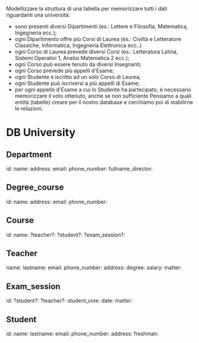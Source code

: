 Modellizzare la struttura di una tabella per memorizzare tutti i dati riguardanti una università:
- sono presenti diversi Dipartimenti (es.: Lettere e Filosofia, Matematica, Ingegneria ecc.);
- ogni Dipartimento offre più Corsi di Laurea (es.: Civiltà e Letterature Classiche, Informatica, Ingegneria Elettronica ecc..)
- ogni Corso di Laurea prevede diversi Corsi (es.: Letteratura Latina, Sistemi Operativi 1, Analisi Matematica 2 ecc.);
- ogni Corso può essere tenuto da diversi Insegnanti;
- ogni Corso prevede più appelli d'Esame;
- ogni Studente è iscritto ad un solo Corso di Laurea;
- ogni Studente può iscriversi a più appelli di Esame;
- per ogni appello d'Esame a cui lo Studente ha partecipato, è necessario memorizzare il voto ottenuto, anche se non sufficiente Pensiamo a quali entità (tabelle) creare per il nostro database e cerchiamo poi di stabilirne le relazioni.

# DB University

## Department

id:
name:
address:
email:
phone_number:
fullname_director:


## Degree_course

id:
name:
address:
email:
phone_number:

## Course

id:
name:
?teacher?:
?student?:
?exam_session?:

## Teacher

name:
lastname:
email:
phone_number:
address:
degree:
salary:
matter:

## Exam_session

id:
?student?:
?teacher?:
student_vote:
date:
matter:

## Student

id:
name:
lastname:
email:
phone_number:
address:
freshman:


 